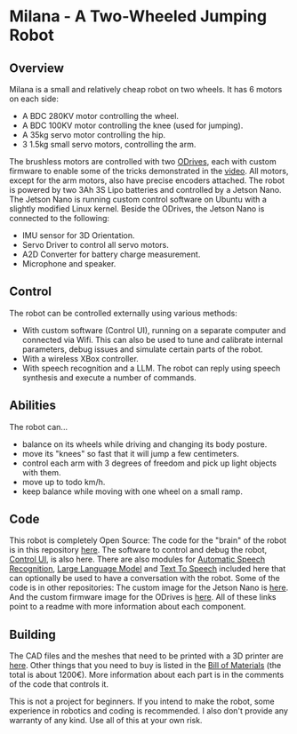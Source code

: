 # Milana - A Two-Wheeled Jumping Robot
## Overview
Milana is a small and relatively cheap robot on two wheels. It has 6 motors on each side:
 - A BDC 280KV motor controlling the wheel.
 - A BDC 100KV motor controlling the knee (used for jumping).
 - A 35kg servo motor controlling the hip.
 - 3 1.5kg small servo motors, controlling the arm.

The brushless motors are controlled with two [ODrives](https://odriverobotics.com/), each with custom firmware to enable some of the tricks demonstrated in the [video](todo). All motors, except for the arm motors, also have precise encoders attached.
The robot is powered by two 3Ah 3S Lipo batteries and controlled by a Jetson Nano. The Jetson Nano is running custom control software on Ubuntu with a slightly modified Linux kernel. Beside the ODrives, the Jetson Nano is connected to the following:
 - IMU sensor for 3D Orientation.
 - Servo Driver to control all servo motors.
 - A2D Converter for battery charge measurement.
 - Microphone and speaker.

## Control
The robot can be controlled externally using various methods:
 - With custom software (Control UI), running on a separate computer and connected via Wifi. This can also be used to tune and calibrate internal parameters, debug issues and simulate certain parts of the robot.
 - With a wireless XBox controller.
 - With speech recognition and a LLM. The robot can reply using speech synthesis and execute a number of commands.

 ## Abilities
 The robot can...
 - balance on its wheels while driving and changing its body posture.
 - move its "knees" so fast that it will jump a few centimeters.
 - control each arm with 3 degrees of freedom and pick up light objects with them.
 - move up to todo km/h.
 - keep balance while moving with one wheel on a small ramp.

## Code
This robot is completely Open Source: The code for the "brain" of the robot is in this repository [here](robot/). The software to control and debug the robot, [Control UI](control_ui/), is also here. There are also modules for [Automatic Speech Recognition](asr/), [Large Language Model](llm/) and [Text To Speech](tts/) included here that can optionally be used to have a conversation with the robot. Some of the code is in other repositories: The custom image for the Jetson Nano is [here](https://github.com/helmutbuhler/jetson_nano_image_milana). And the custom firmware image for the ODrives is [here](https://github.com/helmutbuhler/odrive_milana). All of these links point to a readme with more information about each component.

## Building
The CAD files and the meshes that need to be printed with a 3D printer are [here](CAD/). Other things that you need to buy is listed in the [Bill of Materials](extras/BOM.ods) (the total is about 1200€). More information about each part is in the comments of the code that controls it.

This is not a project for beginners. If you intend to make the robot, some experience in robotics and coding is recommended. I also don't provide any warranty of any kind. Use all of this at your own risk.

